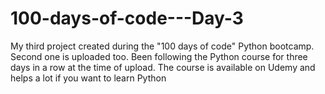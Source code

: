 # 100-days-of-code---Day-3
My third project created during the "100 days of code" Python bootcamp. Second one is uploaded too.
Been following the Python course for three days in a row at the time of upload. 
The course is available on Udemy and helps a lot if you want to learn Python
